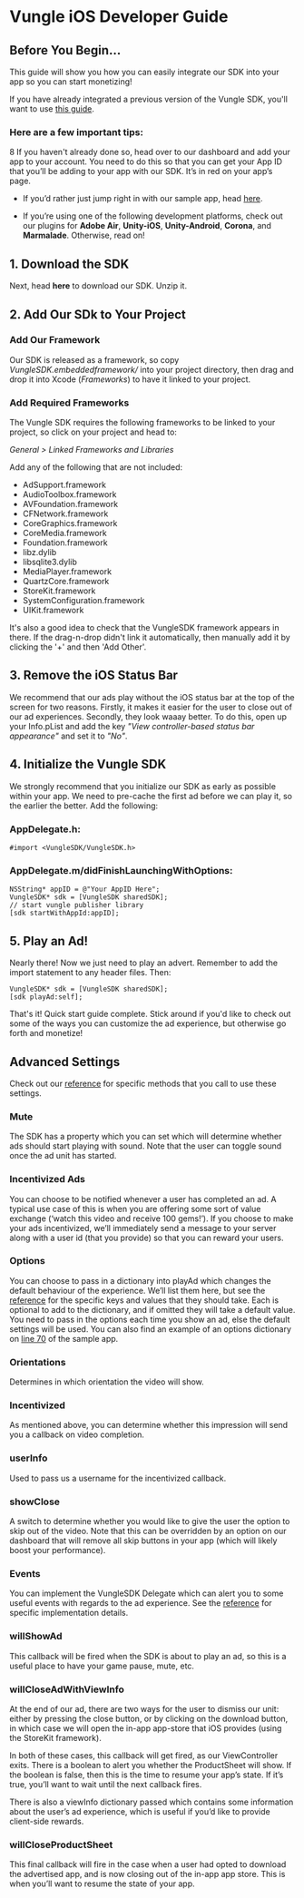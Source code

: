 # Vungle iOS Developer Guide

## Before You Begin...

This guide will show you how you can easily integrate our SDK into your app so you can start monetizing!

If you have already integrated a previous version of the Vungle SDK, you'll want to use [this guide](https://github.com/Vungle/vungle-resources/blob/master/iOS-resources/iOS-migration-guide.md).

### Here are a few important tips:

8 If you haven't already done so, head over to our dashboard and add your app to your account. You need to do this so that you can get your App ID that you’ll be adding to your app with our SDK. It’s in red on your app’s page.

* If you’d rather just jump right in with our sample app, head [here](https://github.com/Vungle/vungle-resources/tree/master/iOS-resources/iOS-sample-app). 

* If you’re using one of the following development platforms, check out our plugins for **Adobe Air**, **Unity-iOS**, **Unity-Android**, **Corona**, and **Marmalade**. Otherwise, read on!

## 1. Download the SDK

Next, head **here** to download our SDK. Unzip it.

## 2. Add Our SDk to Your Project

### Add Our Framework

Our SDK is released as a framework, so copy *VungleSDK.embeddedframework/* into your project directory, then drag and drop it into Xcode (*Frameworks*) to have it linked to your project.

### Add Required Frameworks

The Vungle SDK requires the following frameworks to be linked to your project, so click on your project and head to:

*General > Linked Frameworks and Libraries*

Add any of the following that are not included:

* AdSupport.framework
* AudioToolbox.framework
* AVFoundation.framework
* CFNetwork.framework
* CoreGraphics.framework
* CoreMedia.framework
* Foundation.framework
* libz.dylib
* libsqlite3.dylib
* MediaPlayer.framework
* QuartzCore.framework
* StoreKit.framework
* SystemConfiguration.framework
* UIKit.framework

It's also a good idea to check that the VungleSDK framework appears in there. If the drag-n-drop didn't link it automatically, then manually add it by clicking the '+' and then 'Add Other'.

## 3. Remove the iOS Status Bar

We recommend that our ads play without the iOS status bar at the top of the screen for two reasons. Firstly, it makes it easier for the user to close out of our ad experiences. Secondly, they look waaay better. To do this, open up your Info.pList and add the key *"View controller-based status bar appearance"* and set it to *"No"*.

## 4. Initialize the Vungle SDK

We strongly recommend that you initialize our SDK as early as possible within your app. We need to pre-cache the first ad before we can play it, so the earlier the better. Add the following:

### AppDelegate.h:

`#import <VungleSDK/VungleSDK.h>`

### AppDelegate.m/didFinishLaunchingWithOptions:

```objc
NSString* appID = @"Your AppID Here";
VungleSDK* sdk = [VungleSDK sharedSDK];
// start vungle publisher library
[sdk startWithAppId:appID];
```

## 5. Play an Ad!

Nearly there! Now we just need to play an advert. Remember to add the import statement to any header files. Then:

```objc
VungleSDK* sdk = [VungleSDK sharedSDK];
[sdk playAd:self];
```

That's it! Quick start guide complete. Stick around if you'd like to check out some of the ways you can customize the ad experience, but otherwise go forth and monetize!

## Advanced Settings

Check out our [reference](https://github.com/Vungle/vungle-resources/blob/master/iOS-resources/iOS-SDK-API-reference.md) for specific methods that you call to use these settings.

### Mute

The SDK has a property which you can set which will determine whether ads should start playing with sound. Note that the user can toggle sound once the ad unit has started.

### Incentivized Ads

You can choose to be notified whenever a user has completed an ad. A typical use case of this is when you are offering some sort of value exchange (‘watch this video and receive 100 gems!’). If you choose to make your ads incentivized, we’ll immediately send a message to your server along with a user id (that you provide) so that you can reward your users.

### Options

You can choose to pass in a dictionary into playAd which changes the default behaviour of the experience. We’ll list them here, but see the [reference](https://github.com/Vungle/vungle-resources/blob/master/iOS-resources/iOS-SDK-API-reference.md) for the specific keys and values that they should take. Each is optional to add to the dictionary, and if omitted they will take a default value. You need to pass in the options each time you show an ad, else the default settings will be used. You can also find an example of an options dictionary on [line 70](https://github.com/Vungle/vungle-resources/blob/master/iOS-resources/iOS-sample-app/Vungle%20Sample%20App/FirstViewController.m) of the sample app.

### Orientations

Determines in which orientation the video will show.

### Incentivized 

As mentioned above, you can determine whether this impression will send you a callback on video completion.

### userInfo

Used to pass us a username for the incentivized callback.

### showClose

A switch to determine whether you would like to give the user the option to skip out of the video. Note that this can be overridden by an option on our dashboard that will remove all skip buttons in your app (which will likely boost your performance).

### Events

You can implement the VungleSDK Delegate which can alert you to some useful events with regards to the ad experience. See the [reference](https://github.com/Vungle/vungle-resources/blob/master/iOS-resources/iOS-SDK-API-reference.md) for specific implementation details.

### willShowAd

This callback will be fired when the SDK is about to play an ad, so this is a useful place to have your game pause, mute, etc.

### willCloseAdWithViewInfo

At the end of our ad, there are two ways for the user to dismiss our unit: either by pressing the close button, or by clicking on the download button, in which case we will open the in-app app-store that iOS provides (using the StoreKit framework).

In both of these cases, this callback will get fired, as our ViewController exits. There is a boolean to alert you whether the ProductSheet will show. If the boolean is false, then this is the time to resume your app’s state. If it’s true, you’ll want to wait until the next callback fires.

There is also a viewInfo dictionary passed which contains some information about the user’s ad experience, which is useful if you’d like to provide client-side rewards.

### willCloseProductSheet

This final callback will fire in the case when a user had opted to download the advertised app, and is now closing out of the in-app app store. This is when you’ll want to resume the state of your app.

